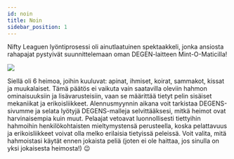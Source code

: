 ```yaml
---
id: noin
title: Noin
sidebar_position: 1
---
```


Nifty Leaguen lyöntiprosessi oli ainutlaatuinen spektaakkeli, jonka ansiosta rahapajat pystyivät suunnittelemaan oman DEGEN-laitteen Mint-O-Maticilla!

![](/img/mintomatic.gif)

Siellä oli 6 heimoa, joihin kuuluvat: apinat, ihmiset, koirat, sammakot, kissat ja muukalaiset. Tämä päätös ei vaikuta vain saatavilla oleviin hahmon ominaisuuksiin ja lisävarusteisiin, vaan se määrittää tietyt pelin sisäiset mekaniikat ja erikoisliikkeet. Alennusmyynnin aikana voit tarkistaa DEGENS-sivumme ja selata lyötyjä DEGENS-malleja selvittääksesi, mitkä heimot ovat harvinaisempia kuin muut. Pelaajat vetoavat luonnollisesti tiettyihin hahmoihin henkilökohtaisten mieltymystensä perusteella, koska pelattavuus ja erikoisliikkeet voivat olla melko erilaisia tietyissä peleissä. Voit valita, mitä hahmoistasi käytät ennen jokaista peliä (joten ei ole haittaa, jos sinulla on yksi jokaisesta heimosta!) 😉
